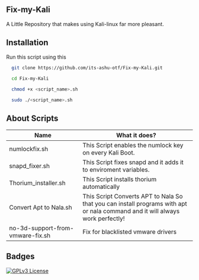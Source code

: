 ## Fix-my-Kali                                                       


A Little Repository that makes using Kali-linux far more pleasant.

## Installation

Run this script using this

```bash
  git clone https://github.com/its-ashu-otf/Fix-my-Kali.git
  
  cd Fix-my-Kali

  chmod +x <script_name>.sh

  sudo ./<script_name>.sh
```

## About Scripts

| Name            | What it does?                                                              |
| ----------------- | ------------------------------------------------------------------ |
| numlockfix.sh | This Script enables the numlock key on every Kali Boot. | 
| snapd_fixer.sh| This Script fixes snapd and it adds it to enviroment variables.  |
| Thorium_installer.sh| This Script installs thorium automatically  |
| Convert Apt to Nala.sh | This Script Converts APT to  Nala So that you can install programs with apt or nala command and it will always work perfectly! |
| no-3d-support-from-vmware-fix.sh | Fix for blacklisted vmware drivers |


## Badges

[![GPLv3 License](https://img.shields.io/badge/License-GPL%20v3-yellow.svg)](https://opensource.org/licenses/)
